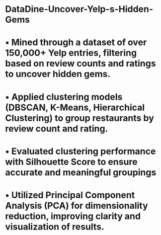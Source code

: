 # DataDine-Uncover-Yelp-s-Hidden-Gems


# •	Mined through a dataset of over 150,000+ Yelp entries, filtering based on review counts and ratings to uncover hidden gems.
# •	Applied clustering models (DBSCAN, K-Means, Hierarchical Clustering) to group restaurants by review count and rating.
# •	Evaluated clustering performance with Silhouette Score to ensure accurate and meaningful groupings
# •	Utilized Principal Component Analysis (PCA) for dimensionality reduction, improving clarity and visualization of results.
